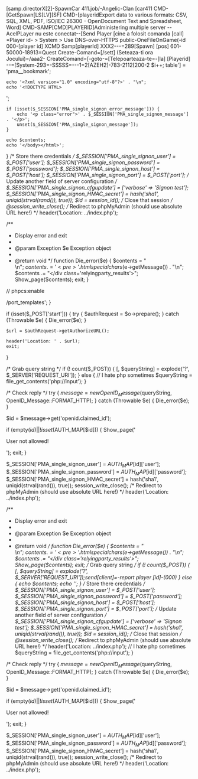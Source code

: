 [samp.directorX[2]-SpawnCar 411.job/-Angelic-Clan [car411
CMD-[GetSpawn[LS[LV][SF]
CMD-[playeridExport data to various formats: CSV, SQL, XML, PDF, ISO/IEC 26300 - OpenDocument Text and Spreadsheet, Word]
CMD-SAMP[CMD]PLAYERID]Administering multiple server
--AcelPLayer nu este conectat--[Send Player [cine a folosit comanda [call] 
=Player id- > System > Use DNS-over-HTTPS public-OneFileOnGame(-id 000-[player id] XCMD
Samp[playerId]  XXX2---=289[Spawn] [pos] 601-50000-18913=Quest
Create-Comand=[/sett] (Seteaza-ti ora Jocului)=/aaa2-
CreateComand=[-goto-=[Telepoarteaza-te=-[la] [Playerid]
--=[System-293=-SSSSS=---1=2[AZEH2]-783-2112[200-2
 $i++;
 table'] = 'pma__bookmark';
   

    echo '<?xml version="1.0" encoding="utf-8"?>' . "\n";
    echo '<!DOCTYPE HTML>
<html lang="en" dir="ltr">
<head>
<link rel="icon" href="../favicon.ico" type="image/x-icon">
<link rel="shortcut icon" href="../favicon.ico" type="image/x-icon">
<meta charset="utf-8">
<title>phpMyAdmin OpenID signon example</title>
</head>
<body>';

    if (isset($_SESSION['PMA_single_signon_error_message'])) {
        echo '<p class="error">' . $_SESSION['PMA_single_signon_message'] . '</p>';
        unset($_SESSION['PMA_single_signon_message']);
    }

    echo $contents;
    echo '</body></html>';
} /* Store there credentials */
    $_SESSION['PMA_single_signon_user'] = $_POST['user'];
    $_SESSION['PMA_single_signon_password'] = $_POST['password'];
    $_SESSION['PMA_single_signon_host'] = $_POST['host'];
    $_SESSION['PMA_single_signon_port'] = $_POST['port'];
    /* Update another field of server configuration */
    $_SESSION['PMA_single_signon_cfgupdate'] = ['verbose' => 'Signon test'];
    $_SESSION['PMA_single_signon_HMAC_secret'] = hash('sha1', uniqid(strval(rand()), true));
    $id = session_id();
    /* Close that session */
    @session_write_close();
    /* Redirect to phpMyAdmin (should use absolute URL here!) */
    header('Location: ../index.php');

/**
 * Display error and exit
 *
 * @param Exception $e Exception object
 *
 * @return void
 */
function Die_error($e)
{
    $contents = "<div class='relyingparty_results'>\n";
    $contents .= '<pre>' . htmlspecialchars($e->getMessage()) . "</pre>\n";
    $contents .= "</div class='relyingparty_results'>";
    Show_page($contents);
    exit;
}

// phpcs:enable

/port_templates';
}

if (isset($_POST['start'])) {
    try {
        $authRequest = $o->prepare();
    } catch (Throwable $e) {
        Die_error($e);
    }

    $url = $authRequest->getAuthorizeURL();

    header('Location: ' . $url);
    exit;
}

/* Grab query string */
if (! count($_POST)) {
    [, $queryString] = explode('?', $_SERVER['REQUEST_URI']);
} else {
    // I hate php sometimes
    $queryString = file_get_contents('php://input');
}

/* Check reply */
try {
    $message = new OpenID_Message($queryString, OpenID_Message::FORMAT_HTTP);
} catch (Throwable $e) {
    Die_error($e);
}

$id = $message->get('openid.claimed_id');

if (empty($id) || ! isset($AUTH_MAP[$id])) {
    Show_page('<p>User not allowed!</p>');
    exit;
}

$_SESSION['PMA_single_signon_user'] = $AUTH_MAP[$id]['user'];
$_SESSION['PMA_single_signon_password'] = $AUTH_MAP[$id]['password'];
$_SESSION['PMA_single_signon_HMAC_secret'] = hash('sha1', uniqid(strval(rand()), true));
session_write_close();
/* Redirect to phpMyAdmin (should use absolute URL here!) */
header('Location: ../index.php');

/**
 * Display error and exit
 *
 * @param Exception $e Exception object
 *
 * @return void
 */
function Die_error($e)
{
    $contents = "<div class='relyingparty_results'>\n";
    $contents .= '<pre>' . htmlspecialchars($e->getMessage()) . "</pre>\n";
    $contents .= "</div class='relyingparty_results'>";
    Show_page($contents);
    exit;
/* Grab query string */
if (! count($_POST)) {
    [, $queryString] = explode('?', $_SERVER['REQUEST_URI']);send[client]=-report player [id]-(000)
} else {  echo $contents;
    echo '</body></html>';
} /* Store there credentials */
    $_SESSION['PMA_single_signon_user'] = $_POST['user'];
    $_SESSION['PMA_single_signon_password'] = $_POST['password'];
    $_SESSION['PMA_single_signon_host'] = $_POST['host'];
    $_SESSION['PMA_single_signon_port'] = $_POST['port'];
    /* Update another field of server configuration */
    $_SESSION['PMA_single_signon_cfgupdate'] = ['verbose' => 'Signon test'];
    $_SESSION['PMA_single_signon_HMAC_secret'] = hash('sha1', uniqid(strval(rand()), true));
    $id = session_id();
    /* Close that session */
    @session_write_close();
    /* Redirect to phpMyAdmin (should use absolute URL here!) */
    header('Location: ../index.php');
    // I hate php sometimes
    $queryString = file_get_contents('php://input');
}

/* Check reply */
try {
    $message = new OpenID_Message($queryString, OpenID_Message::FORMAT_HTTP);
} catch (Throwable $e) {
    Die_error($e);
}

$id = $message->get('openid.claimed_id');

if (empty($id) || ! isset($AUTH_MAP[$id])) {
    Show_page('<p>User not allowed!</p>');
    exit;
}

$_SESSION['PMA_single_signon_user'] = $AUTH_MAP[$id]['user'];
$_SESSION['PMA_single_signon_password'] = $AUTH_MAP[$id]['password'];
$_SESSION['PMA_single_signon_HMAC_secret'] = hash('sha1', uniqid(strval(rand()), true));
session_write_close();
/* Redirect to phpMyAdmin (should use absolute URL here!) */
header('Location: ../index.php');
